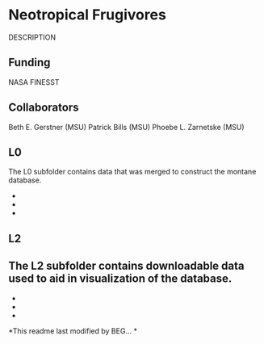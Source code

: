 # Neotropical Frugivores
DESCRIPTION

## Funding
NASA FINESST

## Collaborators
Beth E. Gerstner (MSU)
Patrick Bills (MSU)
Phoebe L. Zarnetske (MSU)





## L0

The L0 subfolder contains data that was merged to construct the montane database.

- 

- 

- 


## L2
The L2 subfolder contains downloadable data used to aid in visualization of the database.
- 

- 

- 

- 

*This readme last modified by BEG... *
